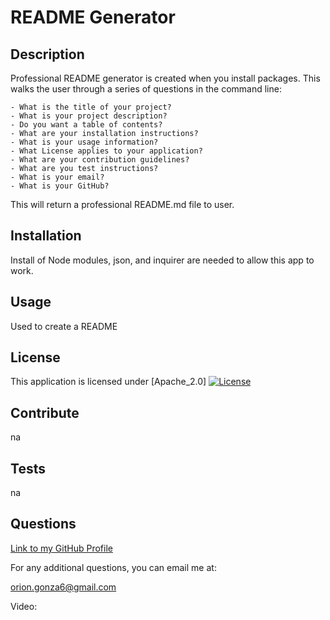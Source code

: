 # README Generator
  
  ## Description 
  Professional README generator is created when you install packages. This walks the user through a series of questions in the command line:

    - What is the title of your project?
    - What is your project description?
    - Do you want a table of contents?
    - What are your installation instructions?
    - What is your usage information?
    - What License applies to your application?
    - What are your contribution guidelines?
    - What are you test instructions?
    - What is your email?
    - What is your GitHub?

This will return a professional README.md file to user.

  ## Installation
  Install of Node modules, json, and inquirer are needed to allow this app to work. 
  ## Usage
  Used to create a README 
  ## License
  This application is licensed under [Apache_2.0]  [![License](https://img.shields.io/badge/License-Apache_2.0-blue.svg)](https://opensource.org/licenses/Apache-2.0)
  ## Contribute 
  na
  ## Tests
  na
  ## Questions 
  [Link to my GitHub Profile](https://github.com/orion888888)
  
  For any additional questions, you can email me at: 
  
  orion.gonza6@gmail.com

  Video: